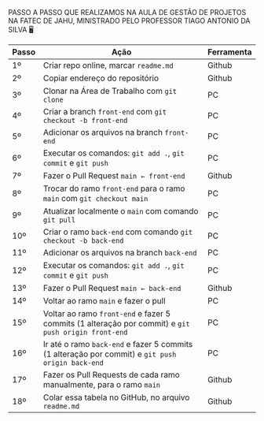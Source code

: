 <!DOCTYPE html>
<html lang="pt-br">
<head>
    <meta charset="UTF-8">
    <meta name="viewport" content="width=device-width, initial-scale=1.0">
    PASSO A PASSO QUE REALIZAMOS NA AULA DE GESTÃO DE PROJETOS NA FATEC DE JAHU, MINISTRADO PELO PROFESSOR TIAGO ANTONIO DA SILVA 🖥
</head>
<body>
    <table>
        <thead>
            <tr>
                <th>Passo</th>
                <th>Ação</th>
                <th>Ferramenta</th>
            </tr>
        </thead>
        <tbody>
            <tr>
                <td>1º</td>
                <td>Criar repo online, marcar <code>readme.md</code></td>
                <td>Github</td>
            </tr>
            <tr>
                <td>2º</td>
                <td>Copiar endereço do repositório</td>
                <td>Github</td>
            </tr>
            <tr>
                <td>3º</td>
                <td>Clonar na Área de Trabalho com <code>git clone</code></td>
                <td>PC</td>
            </tr>
            <tr>
                <td>4º</td>
                <td>Criar a branch <code>front-end</code> com <code>git checkout -b front-end</code></td>
                <td>PC</td>
            </tr>
            <tr>
                <td>5º</td>
                <td>Adicionar os arquivos na branch <code>front-end</code></td>
                <td>PC</td>
            </tr>
            <tr>
                <td>6º</td>
                <td>Executar os comandos: <code>git add .</code>, <code>git commit</code> e <code>git push</code></td>
                <td>PC</td>
            </tr>
            <tr>
                <td>7º</td>
                <td>Fazer o Pull Request <code>main &larr; front-end</code></td>
                <td>Github</td>
            </tr>
            <tr>
                <td>8º</td>
                <td>Trocar do ramo <code>front-end</code> para o ramo <code>main</code> com <code>git checkout main</code></td>
                <td>PC</td>
            </tr>
            <tr>
                <td>9º</td>
                <td>Atualizar localmente o <code>main</code> com comando <code>git pull</code></td>
                <td>PC</td>
            </tr>
            <tr>
                <td>10º</td>
                <td>Criar o ramo <code>back-end</code> com comando <code>git checkout -b back-end</code></td>
                <td>PC</td>
            </tr>
            <tr>
                <td>11º</td>
                <td>Adicionar os arquivos na branch <code>back-end</code></td>
                <td>PC</td>
            </tr>
            <tr>
                <td>12º</td>
                <td>Executar os comandos: <code>git add .</code>, <code>git commit</code> e <code>git push</code></td>
                <td>PC</td>
            </tr>
            <tr>
                <td>13º</td>
                <td>Fazer o Pull Request <code>main &larr; back-end</code></td>
                <td>Github</td>
            </tr>
            <tr>
                <td>14º</td>
                <td>Voltar ao ramo <code>main</code> e fazer o pull</td>
                <td>PC</td>
            </tr>
            <tr>
                <td>15º</td>
                <td>Voltar ao ramo <code>front-end</code> e fazer 5 commits (1 alteração por commit) e <code>git push origin front-end</code></td>
                <td>PC</td>
            </tr>
            <tr>
                <td>16º</td>
                <td>Ir até o ramo <code>back-end</code> e fazer 5 commits (1 alteração por commit) e <code>git push origin back-end</code></td>
                <td>PC</td>
            </tr>
            <tr>
                <td>17º</td>
                <td>Fazer os Pull Requests de cada ramo manualmente, para o ramo <code>main</code></td>
                <td>Github</td>
            </tr>
            <tr>
                <td>18º</td>
                <td>Colar essa tabela no GitHub, no arquivo <code>readme.md</code></td>
                <td>Github</td>
            </tr>
        </tbody>
    </table>
</body>
</html>
